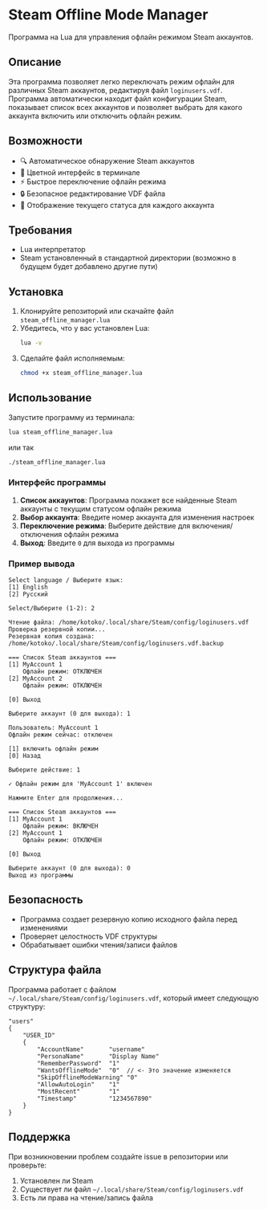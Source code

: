 # Steam Offline Mode Manager

Программа на Lua для управления офлайн режимом Steam аккаунтов.

## Описание

Эта программа позволяет легко переключать режим офлайн для различных Steam аккаунтов, редактируя файл `loginusers.vdf`. Программа автоматически находит файл конфигурации Steam, показывает список всех аккаунтов и позволяет выбрать для какого аккаунта включить или отключить офлайн режим.

## Возможности

- 🔍 Автоматическое обнаружение Steam аккаунтов
- 🎨 Цветной интерфейс в терминале
- ⚡ Быстрое переключение офлайн режима
- 🔒 Безопасное редактирование VDF файла
- 📝 Отображение текущего статуса для каждого аккаунта

## Требования

- Lua интерпретатор
- Steam установленный в стандартной директории (возможно в будущем будет добавлено другие пути)

## Установка

1. Клонируйте репозиторий или скачайте файл `steam_offline_manager.lua`
2. Убедитесь, что у вас установлен Lua:
   ```bash
   lua -v
   ```
3. Сделайте файл исполняемым:
   ```bash
   chmod +x steam_offline_manager.lua
   ```

## Использование

Запустите программу из терминала:

```bash
lua steam_offline_manager.lua
```

или так

```bash
./steam_offline_manager.lua
```

### Интерфейс программы

1. **Список аккаунтов**: Программа покажет все найденные Steam аккаунты с текущим статусом офлайн режима
2. **Выбор аккаунта**: Введите номер аккаунта для изменения настроек
3. **Переключение режима**: Выберите действие для включения/отключения офлайн режима
4. **Выход**: Введите `0` для выхода из программы

### Пример вывода

```
Select language / Выберите язык:
[1] English
[2] Русский

Select/Выберите (1-2): 2

Чтение файла: /home/kotoko/.local/share/Steam/config/loginusers.vdf
Проверка резервной копии...
Резервная копия создана: /home/kotoko/.local/share/Steam/config/loginusers.vdf.backup

=== Список Steam аккаунтов ===
[1] MyAccount 1
    Офлайн режим: ОТКЛЮЧЕН
[2] MyAccount 2
    Офлайн режим: ОТКЛЮЧЕН

[0] Выход

Выберите аккаунт (0 для выхода): 1

Пользователь: MyAccount 1
Офлайн режим сейчас: отключен

[1] включить офлайн режим
[0] Назад

Выберите действие: 1

✓ Офлайн режим для 'MyAccount 1' включен

Нажмите Enter для продолжения...

=== Список Steam аккаунтов ===
[1] MyAccount 1
    Офлайн режим: ВКЛЮЧЕН
[2] MyAccount 1
    Офлайн режим: ОТКЛЮЧЕН

[0] Выход

Выберите аккаунт (0 для выхода): 0
Выход из программы
```

## Безопасность

- Программа создает резервную копию исходного файла перед изменениями
- Проверяет целостность VDF структуры
- Обрабатывает ошибки чтения/записи файлов

## Структура файла

Программа работает с файлом `~/.local/share/Steam/config/loginusers.vdf`, который имеет следующую структуру:

```vdf
"users"
{
    "USER_ID"
    {
        "AccountName"       "username"
        "PersonaName"       "Display Name"
        "RememberPassword"  "1"
        "WantsOfflineMode"  "0"  // <- Это значение изменяется
        "SkipOfflineModeWarning" "0"
        "AllowAutoLogin"    "1"
        "MostRecent"        "1"
        "Timestamp"         "1234567890"
    }
}
```

## Поддержка

При возникновении проблем создайте issue в репозитории или проверьте:

1. Установлен ли Steam
2. Существует ли файл `~/.local/share/Steam/config/loginusers.vdf`
3. Есть ли права на чтение/запись файла 